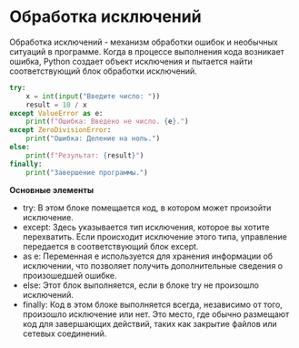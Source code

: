 # Обработка исключений

Обработка исключений - механизм обработки ошибок и необычных ситуаций в программе.
Когда в процессе выполнения кода возникает ошибка, Python создает объект исключения и пытается найти соответствующий блок обработки исключений.

```python
try:
    x = int(input("Введите число: "))
    result = 10 / x
except ValueError as e:
    print(f"Ошибка: Введено не число. {e}.")
except ZeroDivisionError:
    print("Ошибка: Деление на ноль.")
else:
    print(f"Результат: {result}")
finally:
    print("Завершение программы.")
```

**Основные элементы**

- try: В этом блоке помещается код, в котором может произойти исключение.
- except: Здесь указывается тип исключения, которое вы хотите перехватить. Если происходит исключение этого типа, управление передается в соответствующий блок except.
- as e: Переменная e используется для хранения информации об исключении, что позволяет получить дополнительные сведения о произошедшей ошибке.
- else: Этот блок выполняется, если в блоке try не произошло исключений.
- finally: Код в этом блоке выполняется всегда, независимо от того, произошло исключение или нет. Это место, где обычно размещают код для завершающих действий, таких как закрытие файлов или сетевых соединений.
